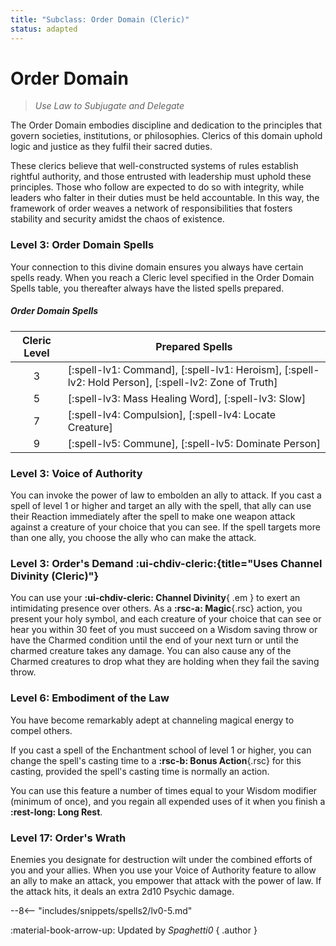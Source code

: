 ```yaml
---
title: "Subclass: Order Domain (Cleric)"
status: adapted
---
```


<p style="display:none">
Use Law to Subjugate and Delegate
</p>

# Order Domain

> *Use Law to Subjugate and Delegate*

The Order Domain embodies discipline and dedication to the principles that govern societies, institutions, or philosophies. Clerics of this domain uphold logic and justice as they fulfil their sacred duties.

These clerics believe that well-constructed systems of rules establish rightful authority, and those entrusted with leadership must uphold these principles. Those who follow are expected to do so with integrity, while leaders who falter in their duties must be held accountable. In this way, the framework of order weaves a network of responsibilities that fosters stability and security amidst the chaos of existence.

### Level 3: Order Domain Spells

Your connection to this divine domain ensures you always have certain spells ready. When you reach a Cleric level specified in the Order Domain Spells table, you thereafter always have the listed spells prepared.

##### Order Domain Spells

| Cleric Level | Prepared Spells |
| :-: | --- |
| 3 | [:spell-lv1: Command], [:spell-lv1: Heroism], [:spell-lv2: Hold Person], [:spell-lv2: Zone of Truth] |
| 5 | [:spell-lv3: Mass Healing Word], [:spell-lv3: Slow] |
| 7 | [:spell-lv4: Compulsion], [:spell-lv4: Locate Creature] |
| 9 | [:spell-lv5: Commune], [:spell-lv5: Dominate Person] |

### Level 3: Voice of Authority

You can invoke the power of law to embolden an ally to attack. If you cast a spell of level 1 or higher and target an ally with the spell, that ally can use their Reaction immediately after the spell to make one weapon attack against a creature of your choice that you can see. If the spell targets more than one ally, you choose the ally who can make the attack.

### Level 3: Order's Demand :ui-chdiv-cleric:{title="Uses Channel Divinity (Cleric)"}

You can use your **:ui-chdiv-cleric: Channel Divinity**{ .em } to exert an intimidating presence over others. As a **:rsc-a: Magic**{.rsc} action, you present your holy symbol, and each creature of your choice that can see or hear you within 30 feet of you must succeed on a Wisdom saving throw or have the Charmed condition until the end of your next turn or until the charmed creature takes any damage. You can also cause any of the Charmed creatures to drop what they are holding when they fail the saving throw.

### Level 6: Embodiment of the Law

You have become remarkably adept at channeling magical energy to compel others.

If you cast a spell of the Enchantment school of level 1 or higher, you can change the spell's casting time to a **:rsc-b: Bonus Action**{.rsc} for this casting, provided the spell's casting time is normally an action.

You can use this feature a number of times equal to your Wisdom modifier (minimum of once), and you regain all expended uses of it when you finish a **:rest-long: Long Rest**.

### Level 17: Order's Wrath

Enemies you designate for destruction wilt under the combined efforts of you and your allies. When you use your Voice of Authority feature to allow an ally to make an attack, you empower that attack with the power of law. If the attack hits, it deals an extra 2d10 Psychic damage.

--8<-- "includes/snippets/spells2/lv0-5.md"

:material-book-arrow-up: Updated by *Spaghetti0* 
{ .author }